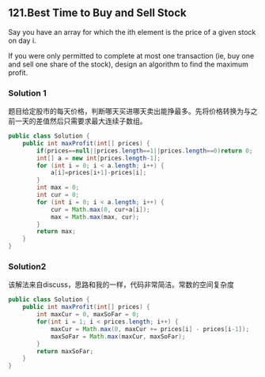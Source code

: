 ## 121.Best Time to Buy and Sell Stock
Say you have an array for which the ith element is the price of a given stock on day i.

If you were only permitted to complete at most one transaction (ie, buy one and sell one share of the stock), design an algorithm to find the maximum profit.

### Solution 1
题目给定股市的每天价格，判断哪天买进哪天卖出能挣最多。先将价格转换为与之前一天的差值然后只需要求最大连续子数组。

```java
public class Solution {
    public int maxProfit(int[] prices) {
        if(prices==null||prices.length==1||prices.length==0)return 0;
        int[] a = new int[prices.length-1];
        for (int i = 0; i < a.length; i++) {
            a[i]=prices[i+1]-prices[i];
        }
        int max = 0;
        int cur = 0;
        for (int i = 0; i < a.length; i++) {
            cur = Math.max(0, cur+a[i]);
            max = Math.max(max, cur);
        }
        return max;
    }
}
```

### Solution2
该解法来自discuss，思路和我的一样，代码非常简洁。常数的空间复杂度

```java
public class Solution {
    public int maxProfit(int[] prices) {
        int maxCur = 0, maxSoFar = 0;
        for(int i = 1; i < prices.length; i++) {
            maxCur = Math.max(0, maxCur += prices[i] - prices[i-1]);
            maxSoFar = Math.max(maxCur, maxSoFar);
        }
        return maxSoFar;
    }
}
```